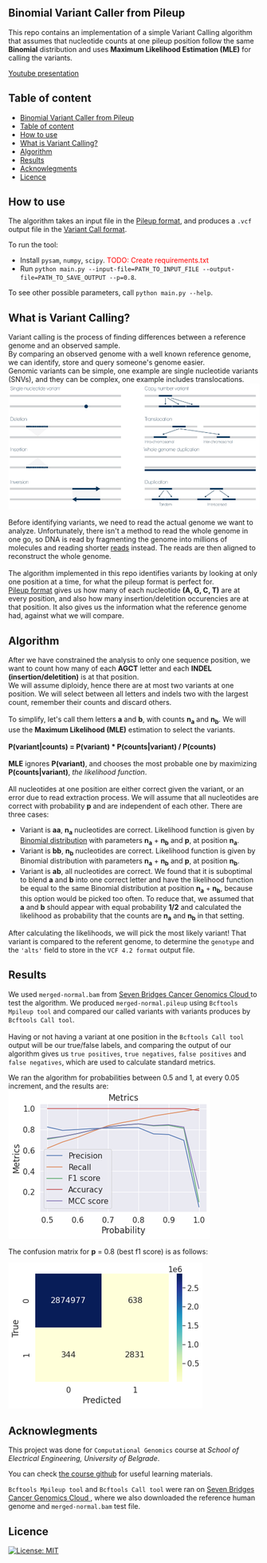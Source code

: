 ## Binomial Variant Caller from Pileup

This repo contains an implementation of a simple Variant Calling algorithm that assumes that nucleotide counts at one pileup position follow the same **Binomial** distribution and uses **Maximum Likelihood Estimation (MLE)** for calling the variants.

[Youtube presentation](https://www.youtube.com/watch?v=TCuiXotgKk0&ab_channel=nikolaaleksic)

## Table of content

- [Binomial Variant Caller from Pileup](#binomial-variant-caller-from-pileup)
- [Table of content](#table-of-content)
- [How to use](#how-to-use)
- [What is Variant Calling?](#what-is-variant-calling)
- [Algorithm](#algorithm)
- [Results](#results)
- [Acknowlegments](#acknowlegments)
- [Licence](#licence)

## How to use

The algorithm takes an input file in the [Pileup format](https://en.wikipedia.org/wiki/Pileup_format), and produces a `.vcf` output file in the [Variant Call format](https://samtools.github.io/hts-specs/VCFv4.2.pdf).

To run the tool:

* Install `pysam`, `numpy`, `scipy`. <span style="color:red">TODO: Create requirements.txt </span>
* Run `python main.py --input-file=PATH_TO_INPUT_FILE --output-file=PATH_TO_SAVE_OUTPUT --p=0.8`.

To see other possible parameters, call `python main.py --help`.

## What is Variant Calling?

Variant calling is the process of finding differences between a reference genome and an observed sample.
</br>
By comparing an observed genome with a well known reference genome, we can identify, store and query someone's genome easier.
</br>
Genomic variants can be simple, one example are single nucleotide variants (SNVs), and they can be complex, one example includes translocations.
<img src=images/genomic_variants.png>

Before identifying variants, we need to read the actual genome we want to analyze.
Unfortunately, there isn't a method to read the whole genome in one go, so DNA is read by fragmenting the genome into millions of molecules and reading shorter [reads](https://en.wikipedia.org/wiki/Read_(biology)) instead. The reads are then aligned to reconstruct the whole genome.
</br>
</br>
The algorithm implemented in this repo identifies variants by looking at only one position at a time, for what the pileup format is perfect for.
</br>
[Pileup format](https://en.wikipedia.org/wiki/Pileup_format) gives us how many of each nucleotide **(A, G, C, T)** are at every position, and also how many insertion/deletition occurencies are at that position. It also gives us the information what the reference genome had, against what we will compare.

## Algorithm

After we have constrained the analysis to only one sequence position, we want to count how many of each **AGCT** letter and each **INDEL (insertion/deletition)** is at that position.
</br>
We will assume diploidy, hence there are at most two variants at one position. We will select between all letters and indels two with the largest count, remember their counts and discard others.
</br>
</br>
To simplify, let's call them letters **a** and **b**, with counts **n<sub>a</sub>** and **n<sub>b</sub>**.
We will use the **Maximum Likelihood (MLE)** estimation to select the variants.
</br>
</br>
**P(variant|counts) = P(variant) * P(counts|variant) / P(counts)**
</br>
</br>
**MLE** ignores **P(variant)**, and chooses the most probable one by maximizing **P(counts|variant)**, *the likelihood function*.
</br>
</br>
All nucleotides at one position are either correct given the variant, or an error due to read extraction process. We will assume that all nucleotides are correct with probability **p** and are independent of each other. There are three cases:

* Variant is **aa**, **n<sub>a</sub>** nucleotides are correct. Likelihood function is given by [Binomial distribution](https://en.wikipedia.org/wiki/Binomial_distribution) with parameters **n<sub>a</sub>** + **n<sub>b</sub>** and **p**, at position **n<sub>a</sub>**.
* Variant is **bb**, **n<sub>b</sub>** nucleotides are correct. Likelihood function is given by Binomial distribution with parameters **n<sub>a</sub>** + **n<sub>b</sub>** and **p**, at position **n<sub>b</sub>**.
* Variant is **ab**, all nucleotides are correct. We found that it is suboptimal to blend **a** and **b** into one correct letter and have the likelihood function be equal to the same Binomial distribution at position **n<sub>a</sub>** + **n<sub>b</sub>**, because this option would be picked too often. To reduce that, we assumed that **a** and **b** should appear with equal probability **1/2** and calculated the likelihood as probability that the counts are **n<sub>a</sub>** and **n<sub>b</sub>** in that setting.

After calculating the likelihoods, we will pick the most likely variant! That variant is compared to the referent genome, to determine the `genotype` and the `'alts'` field to store in the `VCF 4.2 format` output file. 
## Results

We used `merged-normal.bam` from [Seven Bridges Cancer Genomics Cloud ](https://www.cancergenomicscloud.org/) to test the algorithm. We produced `merged-normal.pileup` using `Bcftools Mpileup tool` and compared our called variants with variants produces by `Bcftools Call tool`.
</br>
</br>
Having or not having a variant at one position in the `Bcftools Call tool` output will be our true/false labels, and comparing the output of our algorithm gives us `true positives`, `true negatives`, `false positives` and `false negatives`, which are used to calculate standard metrics.

We ran the algorithm for probabilities between 0.5 and 1, at every 0.05 increment, and the results are:
</br>
<img src=images/results.png>

The confusion matrix for **p** = 0.8 (best f1 score) is as follows:

<img src=images/confusion_matrix_0.8.png>

## Acknowlegments

This project was done for `Computational Genomics` course at *School of Electrical Engineering, University of Belgrade*.
</br>

You can check [the course github](https://github.com/vladimirkovacevic/gi-2021-etf) for useful learning materials.

`Bcftools Mpileup tool` and `Bcftools Call tool` were ran on [Seven Bridges Cancer Genomics Cloud ](https://www.cancergenomicscloud.org/), where we also downloaded the reference human genome and `merged-normal.bam` test file.


## Licence

[![License: MIT](https://img.shields.io/badge/License-MIT-yellow.svg)](https://github.com/EmaPajic/Variant-Calling/blob/main/LICENSE)
